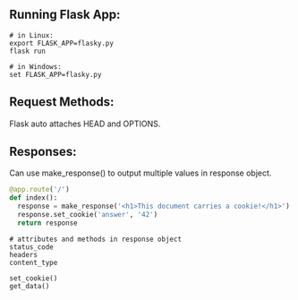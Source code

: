 ## Running Flask App:
```
# in Linux:
export FLASK_APP=flasky.py
flask run

# in Windows:
set FLASK_APP=flasky.py
```

## Request Methods:
Flask auto attaches HEAD and OPTIONS.

## Responses:
Can use make_response() to output multiple values in response object.
```python
@app.route('/')
def index():
  response = make_response('<h1>This document carries a cookie!</h1>')
  response.set_cookie('answer', '42')
  return response
```
```
# attributes and methods in response object
status_code
headers
content_type

set_cookie()
get_data()
```
